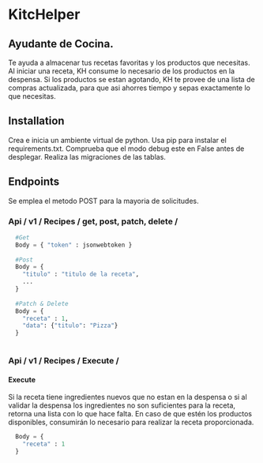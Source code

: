 # KitcHelper
## Ayudante de Cocina.
Te ayuda a almacenar tus recetas favoritas y los productos que necesitas. Al iniciar una receta, KH consume lo necesario de los productos en la despensa. Si los productos se estan agotando, KH te provee de una lista de compras actualizada, para que asi ahorres tiempo y sepas exactamente lo que necesitas.

## Installation
Crea e inicia un ambiente virtual de python.
Usa pip para instalar el requirements.txt.
Comprueba que el modo debug este en False antes de desplegar.
Realiza las migraciones de las tablas.


## Endpoints
Se emplea el metodo POST para la mayoria de solicitudes.

### Api / v1 / Recipes / get, post, patch, delete /

```python
  #Get
  Body = { "token" : jsonwebtoken }
  
  #Post
  Body = { 
    "titulo" : "titulo de la receta",
    ...
  }
  
  #Patch & Delete
  Body = { 
    "receta" : 1,
    "data": {"titulo": "Pizza"}
  }
  
```
### Api / v1 / Recipes / Execute /
#### Execute
Si la receta tiene ingredientes nuevos que no estan en la despensa o si al validar la despensa los ingredientes no son suficientes para la receta, retorna una lista con lo que hace falta. En caso de que estén los productos disponibles, consumirán lo necesario para realizar la receta proporcionada.

```python
  Body = { 
    "receta" : 1
  }
```
